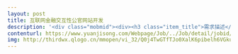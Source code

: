 ```yaml
---                
layout: post       
title: 互联网金融交互性公官网站开发           
description: '<div class="mobmid"><div><h3 class="item_title">需求描述</h3><p>项目描述：<br/>一：需求描述: <br/>1、负责网站系统后端开发，配合现在有开发人员完成额外功能开发。<br/>2、根据开发进度和任务分解完成软件程序设计及代码编写等工作 <br/>3．负责系统关键模块的详细设计，并开发实现； <br/>4、负责相关系统的技术架构设计工作，以及产品间的接口设计；<br/> <br/>二：人力需求：<br/>1、精通java相关框架：Spring-mvc、Mybatis 、Ibatis；<br/>2、熟练使用eclipse、svn、maven等工具进行项目开发及管理；<br/>3、熟练使用mysql/oracle、redis,并有SQL调优能力<br/>4、有从业过金融行业、外汇系统、金融交易接口开发经验者。<br/> <br/>三：参考产品： www.followme.com<br/>四：合作方式：短期兼职（1个月）</p></div><!--info end--></div>'     
contenturl: https://www.yuanjisong.com/Webpage/Job/../Job/detail/jobid/101478      
img: http://thirdwx.qlogo.cn/mmopen/vi_32/Q0j4TwGTfTJo0XalK6pibelh6VGkuaqznM4f9K5oia9kQ9aqNzD3jUKR7BHiaqJaHaPfVvVlUrbqBbYUXibmntSFDg/132             
---                 
```

